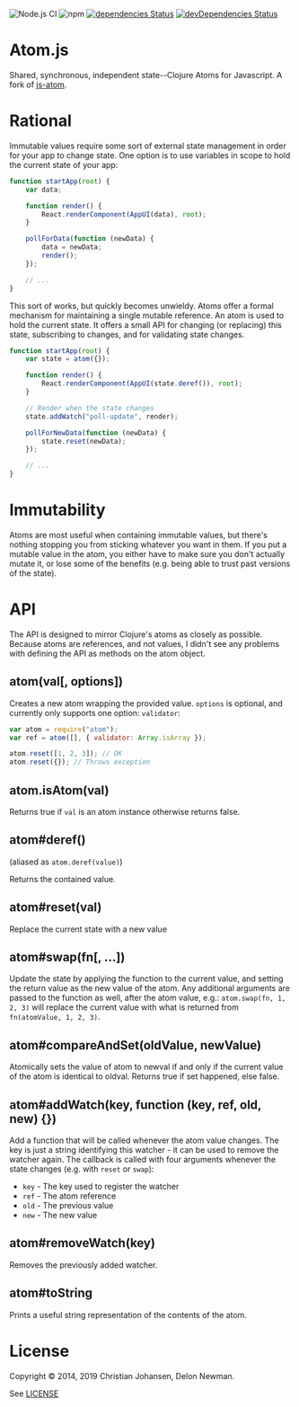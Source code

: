 ![Node.js CI](https://github.com/delonnewman/atomjs/workflows/Node.js%20CI/badge.svg)
![npm](https://img.shields.io/npm/v/@delonnewman/atom)
[![dependencies Status](https://david-dm.org/delonnewman/atomjs/status.svg)](https://david-dm.org/delonnewman/atomjs)
[![devDependencies Status](https://david-dm.org/delonnewman/atomjs/dev-status.svg)](https://david-dm.org/delonnewman/atomjs?type=dev)

# Atom.js

Shared, synchronous, independent state--Clojure Atoms for Javascript. A fork of [js-atom](https://github.com/cjohansen/js-atom).

# Rational

Immutable values require some sort of external state management in order for
your app to change state. One option is to use variables in scope to hold the
current state of your app:

```js
function startApp(root) {
    var data;

    function render() {
        React.renderComponent(AppUI(data), root);
    }

    pollForData(function (newData) {
        data = newData;
        render();
    });

    // ...
}
```

This sort of works, but quickly becomes unwieldy. Atoms offer a formal mechanism
for maintaining a single mutable reference. An atom is used to hold the current
state. It offers a small API for changing (or replacing) this state, subscribing
to changes, and for validating state changes.

```js
function startApp(root) {
    var state = atom({});

    function render() {
        React.renderComponent(AppUI(state.deref()), root);
    }

    // Render when the state changes
    state.addWatch("poll-update", render);

    pollForNewData(function (newData) {
        state.reset(newData);
    });

    // ...
}
```

# Immutability

Atoms are most useful when containing immutable values, but there's nothing
stopping you from sticking whatever you want in them. If you put a mutable value
in the atom, you either have to make sure you don't actually mutate it, or lose
some of the benefits (e.g. being able to trust past versions of the state).

# API

The API is designed to mirror Clojure's atoms as closely as possible. Because
atoms are references, and not values, I didn't see any problems with defining
the API as methods on the atom object.

## atom(val[, options])

Creates a new atom wrapping the provided value. `options` is optional, and
currently only supports one option: `validator`:

```js
var atom = require("atom");
var ref = atom([], { validator: Array.isArray });

atom.reset([1, 2, 3]); // OK
atom.reset({}); // Throws exception
```


## atom.isAtom(val)

Returns true if `val` is an atom instance otherwise returns false.


## atom#deref() 

(aliased as `atom.deref(value)`)

Returns the contained value.


## atom#reset(val)

Replace the current state with a new value


## atom#swap(fn[, ...])

Update the state by applying the function to the current value, and setting the
return value as the new value of the atom. Any additional arguments are passed
to the function as well, after the atom value, e.g.: `atom.swap(fn, 1, 2, 3)`
will replace the current value with what is returned from
`fn(atomValue, 1, 2, 3)`.

## atom#compareAndSet(oldValue, newValue)

Atomically sets the value of atom to newval if and only if the
current value of the atom is identical to oldval. Returns true if
set happened, else false.

## atom#addWatch(key, function (key, ref, old, new) {})

Add a function that will be called whenever the atom value changes. The key is
just a string identifying this watcher - it can be used to remove the watcher
again. The callback is called with four arguments whenever the state changes
(e.g. with `reset` or `swap`):

- `key` - The key used to register the watcher
- `ref` - The atom reference
- `old` - The previous value
- `new` - The new value


## atom#removeWatch(key)

Removes the previously added watcher.

## atom#toString

Prints a useful string representation of the contents of the atom.

License
=======

Copyright © 2014, 2019 Christian Johansen, Delon Newman.

See [LICENSE](LICENSE)
